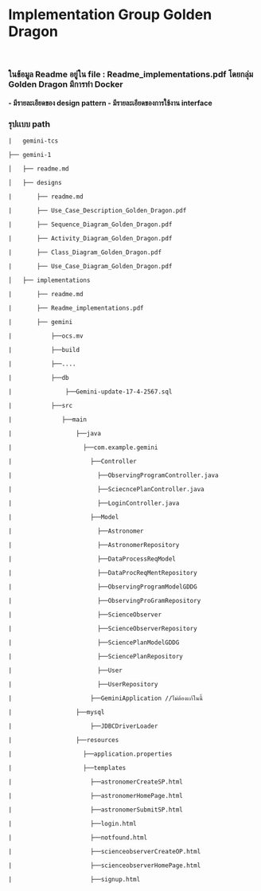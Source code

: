<h1>Implementation Group Golden Dragon </h1>
<br>

<h3>
    ในข้อมูล Readme อยู่ใน file : Readme_implementations.pdf
    โดยกลุ่ม Golden Dragon มีการทำ Docker
</h3>

<h4>
  - มีรายละเอียดของ design pattern   
- มีรายละเอียดของการใช้งาน interface
</h4>


<h3>รุปเเบบ path</h3>


    |   gemini-tcs

    ├── gemini-1
    
    │   ├── readme.md
    
    │   ├── designs 

    |       ├── readme.md

    |       ├── Use_Case_Description_Golden_Dragon.pdf

    |       ├── Sequence_Diagram_Golden_Dragon.pdf

    |       ├── Activity_Diagram_Golden_Dragon.pdf

    |       ├── Class_Diagram_Golden_Dragon.pdf

    |       ├── Use_Case_Diagram_Golden_Dragon.pdf

    │   ├── implementations 

    |       ├── readme.md

    |       ├── Readme_implementations.pdf
    
    |       ├── gemini
    
    |           ├──ocs.mv
    
    |           ├──build
    
    |           ├──....

    |           ├──db

    |               ├──Gemini-update-17-4-2567.sql
    
    |           ├──src
    
    |              ├──main
    
    |                  ├──java
    
    |                    ├──com.example.gemini  
    
    |                      ├──Controller 
    
    |                        ├──ObservingProgramController.java   
    
    |                        ├──SciecncePlanController.java      
    
    |                        ├──LoginController.java            
    
    |                      ├──Model 

    |                        ├──Astronomer

    |                        ├──AstronomerRepository

    |                        ├──DataProcessReqModel

    |                        ├──DataProcReqMentRepository

    |                        ├──ObservingProgramModelGDDG

    |                        ├──ObservingProGramRepository

    |                        ├──ScienceObserver

    |                        ├──ScienceObserverRepository

    |                        ├──SciencePlanModelGDDG

    |                        ├──SciencePlanRepository

    |                        ├──User

    |                        ├──UserRepository
    
    |                      ├──GeminiApplication //ไม่ต้องเเก้ในนี้

    |                  ├──mysql

    |                      ├──JDBCDriverLoader
    
    |                  ├──resources
    
    |                    ├──application.properties
    
    |                    ├──templates
    
    |                      ├──astronomerCreateSP.html

    |                      ├──astronomerHomePage.html

    |                      ├──astronomerSubmitSP.html
    
    |                      ├──login.html 
    
    |                      ├──notfound.html

    |                      ├──scienceobserverCreateOP.html 

    |                      ├──scienceobserverHomePage.html 

    |                      ├──signup.html 

    

